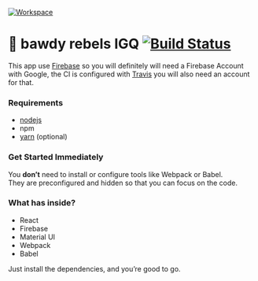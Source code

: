 [![Workspace](https://codenvy.io/factory/resources/codenvy-contribute.svg)](https://codenvy.io/f?id=factorylfp5x815zvjt4r3g)
# :imp: bawdy rebels IGQ [![Build Status](https://travis-ci.org/ImaMonsta/bawdy-rebels.svg?branch=master)](https://travis-ci.org/ImaMonsta/bawdy-rebels)
This app use [Firebase](https://firebase.google.com/) so you will definitely will need a Firebase Account with Google, the CI is configured with [Travis](https://travis-ci.org) you will also need an account for that.

### Requirements
- [nodejs](https://nodejs.org)
- npm
- [yarn](https://yarnpkg.com) (optional)

### Get Started Immediately

You **don’t** need to install or configure tools like Webpack or Babel.<br>
They are preconfigured and hidden so that you can focus on the code.

### What has inside?
- React
- Firebase
- Material UI
- Webpack
- Babel

Just install the dependencies, and you’re good to go.
